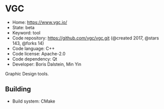 # VGC

- Home: https://www.vgc.io/
- State: beta
- Keyword: tool
- Code repository: https://github.com/vgc/vgc.git (@created 2017, @stars 143, @forks 14)
- Code language: C++
- Code license: Apache-2.0
- Code dependency: Qt
- Developer: Boris Dalstein, Min Yin

Graphic Design tools.

## Building

- Build system: CMake
